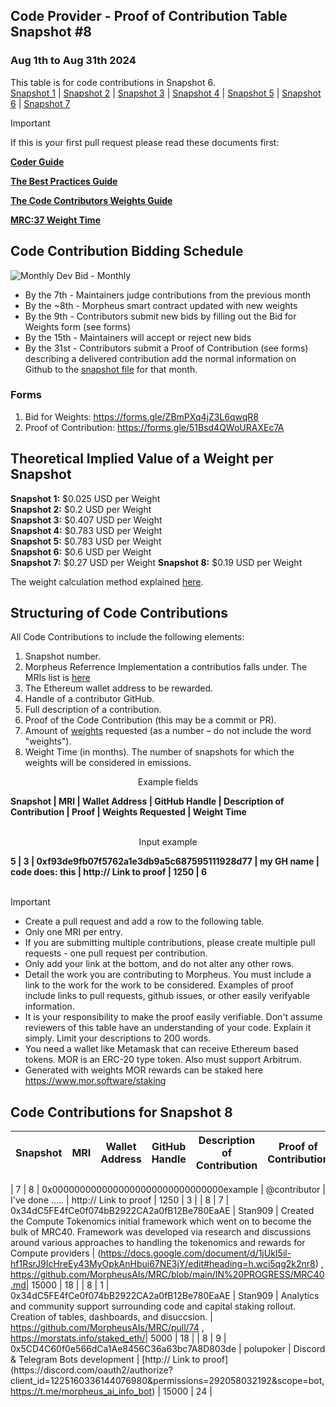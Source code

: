 ## Code Provider - Proof of Contribution Table Snapshot #8
### Aug 1th to Aug 31th 2024

This table is for code contributions in Snapshot 6.  
[Snapshot 1](https://github.com/MorpheusAIs/Docs/blob/main/Contributions/Code%20-%20Proof_Of_ContributionSnapshot1.md) | [Snapshot 2](https://github.com/MorpheusAIs/Docs/blob/main/Contributions/Code%20-%20Proof_Of_ContributionSnapshot2.md) | [Snapshot 3](https://github.com/MorpheusAIs/Docs/blob/main/Contributions/Code%20-%20Proof_Of_ContributionSnapshot3.md) | [Snapshot 4](https://github.com/MorpheusAIs/Docs/blob/main/Contributions/Code%20-%20Proof_Of_ContributionSnapshot4.md) | [Snapshot 5](https://github.com/MorpheusAIs/Docs/blob/main/Contributions/Code%20-%20Proof_Of_ContributionSnapshot5.md) | [Snapshot 6](https://github.com/MorpheusAIs/Docs/blob/main/Contributions/Code%20-%20Proof_Of_ContributionSnapshot6.md) | [Snapshot 7](https://github.com/MorpheusAIs/Docs/blob/main/Contributions/Code%20-%20Proof_Of_ContributionSnapshot7.md)

> [!IMPORTANT]  
> If this is your first pull request please read these documents first:
> 
> [**Coder Guide**](https://github.com/MorpheusAIs/Docs/blob/main/!KEYDOCS%20README%20FIRST!/Code%20Providers/Coder%20Guide.md)
>  
> [**The Best Practices Guide**](https://github.com/MorpheusAIs/Docs/blob/main/!KEYDOCS%20README%20FIRST!/Code%20Providers/Code%20Contributor%20Best%20Practices.md)
> 
> [**The Code Contributors Weights Guide**](https://github.com/MorpheusAIs/Docs/blob/main/!KEYDOCS%20README%20FIRST!/Code%20Providers/Code%20Contributor%20Weights%20Guide.md)
>   
> [**MRC:37 Weight Time**](https://github.com/MorpheusAIs/MRC/blob/main/IN%20PROGRESS/MRC37.md)

## Code Contribution Bidding Schedule

![Monthly Dev Bid - Monthly](https://github.com/MorpheusAIs/MRC/assets/76454555/b4c42782-ca45-4a87-9583-12357cab2e85)

- By the 7th - Maintainers judge contributions from the previous month
- By the ~8th - Morpheus smart contract updated with new weights
- By the 9th - Contributors submit new bids by filling out the Bid for Weights form (see forms) 
- By the 15th - Maintainers will accept or reject new bids
- By the 31st - Contributors submit a Proof of Contribution (see forms) describing a delivered contribution add the normal information on Github to the [snapshot file](https://github.com/MorpheusAIs/Docs/tree/main/Contributions) for that month.

### Forms
1. Bid for Weights: https://forms.gle/ZBmPXq4jZ3L6qwqR8
2. Proof of Contribution: https://forms.gle/51Bsd4QWoURAXEc7A

## Theoretical Implied Value of a Weight per Snapshot
**Snapshot 1:** $0.025 USD per Weight  
**Snapshot 2:** $0.2 USD per Weight  
**Snapshot 3:** $0.407 USD per Weight  
**Snapshot 4:** $0.783 USD per Weight  
**Snapshot 5:** $0.783 USD per Weight  
**Snapshot 6:** $0.6 USD per Weight  
**Snapshot 7:** $0.27 USD per Weight 
**Snapshot 8:** $0.19 USD per Weight

The weight calculation method explained [here](https://github.com/MorpheusAIs/Docs/blob/main/!KEYDOCS%20README%20FIRST!/Code%20Providers/Code%20Contributor%20Weights%20Guide.md#calculating-the-implied-value-of-weights).

## Structuring of Code Contributions

All Code Contributions to include the following elements:

1. Snapshot number.
2. Morpheus Referrence Implementation a contributios falls under. The MRIs list is [here](https://github.com/MorpheusAIs/Docs/blob/main/!KEYDOCS%20README%20FIRST!/Code%20Providers/Morpheus%20Reference%20Implementations%20(MRI).md)
3. The Ethereum wallet address to be rewarded.
4. Handle of a contributor GitHub.
5. Full description of a contribution.
6. Proof of the Code Contribution (this may be a commit or PR).
7. Amount of [weights](https://github.com/MorpheusAIs/Docs/blob/main/!KEYDOCS%20README%20FIRST!/Code%20Providers/Code%20Contributor%20Weights%20Guide.md#calculating-the-implied-value-of-weights) requested (as a number – do not include the word "weights").
8. Weight Time (in months). The number of snapshots for which the weights will be considered in emissions.
  

<p align="center">Example fields</p>
<b>Snapshot | MRI | Wallet Address | GitHub Handle | Description of Contribution | Proof | Weights Requested | Weight Time </b>
<br><br>
<p align="center">Input example</p>
<b>5 | 3 | 0xf93de9fb07f5762a1e3db9a5c687595111928d77 | my GH name | code does: this | http:// Link to proof | 1250 | 6 </b>
<br><br>

> [!IMPORTANT]
>
> - Create a pull request and add a row to the following table.
> - Only one MRI per entry.
> - If you are submitting multiple contributions, please create multiple pull requests - one pull request per contribution.
> - Only add your link at the bottom, and do not alter any other rows.
> - Detail the work you are contributing to Morpheus. You must include a link to the work for the work to be considered. Examples of proof include links to pull requests, github issues, or other easily verifyable information.
> - It is your responsibility to make the proof easily verifiable. Don't assume reviewers of this table have an understanding of your code. Explain it simply. Limit your descriptions to 200 words.
> - You need a wallet like Metamask that can receive Ethereum based tokens. MOR is an ERC-20 type token. Also must support Arbitrum.
> - Generated with weights MOR rewards can be staked here https://www.mor.software/staking

## Code Contributions for Snapshot 8

| **Snapshot** | **MRI** | **Wallet Address** | **GitHub Handle** | **Description of Contribution** | **Proof of Contribution** | **Weights Requested** | **Weight Time** |
| --- | --- | --- | --- | --- | --- | --- | --- | 

| 7 | 8 | 0x0000000000000000000000000000000example | @contributor  | I've done ..... | http:// Link to proof | 1250 | 3 |
| 8 | 7 | 0x34dC5FE4fCe0f074bB2922CA2a0fB12Be780EaAE | Stan909  | Created the Compute Tokenomics initial framework which went on to become the bulk of MRC40. Framework was developed via research and discussions around various approaches to handling the tokenomics and rewards for Compute providers | (https://docs.google.com/document/d/1jUkI5il-hf1RsrJ9IcHreEy43MyOpkAnHbui67NE3jY/edit#heading=h.wci5qg2k2nr8) , https://github.com/MorpheusAIs/MRC/blob/main/IN%20PROGRESS/MRC40.md| 15000 | 18 |
| 8 | 1 | 0x34dC5FE4fCe0f074bB2922CA2a0fB12Be780EaAE | Stan909  | Analytics and community support surrounding code and capital staking rollout. Creation of tables, dashboards, and disuccsion. | https://github.com/MorpheusAIs/MRC/pull/74 , https://morstats.info/staked_eth/| 5000 | 18 |
| 8 | 9 | 0x5CD4C60f0e566dCa1Ae8456C36a63bc7A8D803de | polupoker  | Discord & Telegram Bots development | [http:// Link to proof](https://discord\.com/oauth2/authorize?client\_id=1225160336144076980&permissions=292058032192&scope=bot, https://t.me/morpheus_ai_info_bot) | 15000 | 24 |


